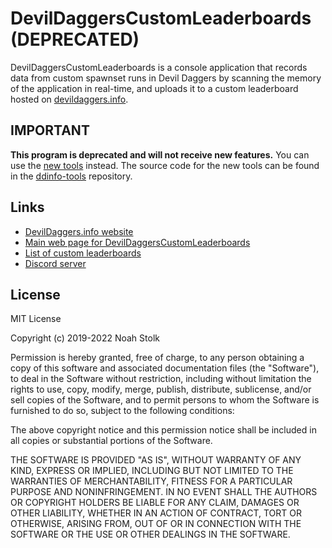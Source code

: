 # DevilDaggersCustomLeaderboards (DEPRECATED)

DevilDaggersCustomLeaderboards is a console application that records data from custom spawnset runs in Devil Daggers by scanning the memory of the application in real-time, and uploads it to a custom leaderboard hosted on [devildaggers.info](https://devildaggers.info).

## IMPORTANT

**This program is deprecated and will not receive new features.** You can use the [new tools](https://devildaggers.info/tools) instead. The source code for the new tools can be found in the [ddinfo-tools](https://github.com/NoahStolk/ddinfo-tools) repository.

## Links

- [DevilDaggers.info website](https://devildaggers.info)
- [Main web page for DevilDaggersCustomLeaderboards](https://devildaggers.info/tools/custom-leaderboards)
- [List of custom leaderboards](https://devildaggers.info/custom/leaderboards)
- [Discord server](https://discord.gg/NF32j8S)

## License

MIT License

Copyright (c) 2019-2022 Noah Stolk

Permission is hereby granted, free of charge, to any person obtaining a copy
of this software and associated documentation files (the "Software"), to deal
in the Software without restriction, including without limitation the rights
to use, copy, modify, merge, publish, distribute, sublicense, and/or sell
copies of the Software, and to permit persons to whom the Software is
furnished to do so, subject to the following conditions:

The above copyright notice and this permission notice shall be included in all
copies or substantial portions of the Software.

THE SOFTWARE IS PROVIDED "AS IS", WITHOUT WARRANTY OF ANY KIND, EXPRESS OR
IMPLIED, INCLUDING BUT NOT LIMITED TO THE WARRANTIES OF MERCHANTABILITY,
FITNESS FOR A PARTICULAR PURPOSE AND NONINFRINGEMENT. IN NO EVENT SHALL THE
AUTHORS OR COPYRIGHT HOLDERS BE LIABLE FOR ANY CLAIM, DAMAGES OR OTHER
LIABILITY, WHETHER IN AN ACTION OF CONTRACT, TORT OR OTHERWISE, ARISING FROM,
OUT OF OR IN CONNECTION WITH THE SOFTWARE OR THE USE OR OTHER DEALINGS IN THE
SOFTWARE.

